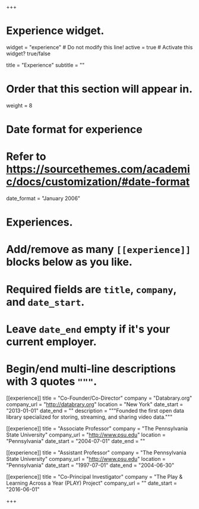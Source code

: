 +++
# Experience widget.
widget = "experience"  # Do not modify this line!
active = true  # Activate this widget? true/false

title = "Experience"
subtitle = ""

# Order that this section will appear in.
weight = 8

# Date format for experience
#   Refer to https://sourcethemes.com/academic/docs/customization/#date-format
date_format = "January 2006"

# Experiences.
#   Add/remove as many `[[experience]]` blocks below as you like.
#   Required fields are `title`, `company`, and `date_start`.
#   Leave `date_end` empty if it's your current employer.
#   Begin/end multi-line descriptions with 3 quotes `"""`.
[[experience]]
  title = "Co-Founder/Co-Director"
  company = "Databrary.org"
  company_url = "http://databrary.org"
  location = "New York"
  date_start = "2013-01-01"
  date_end = ""
  description = """Founded the first open data library specialized for storing, streaming, and sharing video data."""

[[experience]]
  title = "Associate Professor"
  company = "The Pennsylvania State University"
  company_url = "http://www.psu.edu"
  location = "Pennsylvania"
  date_start = "2004-07-01"
  date_end = ""

[[experience]]
  title = "Assistant Professor"
  company = "The Pennsylvania State University"
  company_url = "http://www.psu.edu"
  location = "Pennsylvania"
  date_start = "1997-07-01"
  date_end = "2004-06-30"

[[experience]]
  title = "Co-Principal Investigator"
  company = "The Play & Learning Across a Year (PLAY) Project"
  company_url = ""
  date_start = "2016-06-01"

+++
